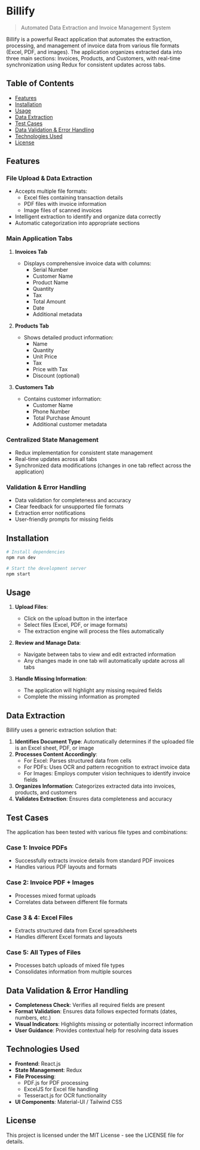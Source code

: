 
# Billify

> Automated Data Extraction and Invoice Management System

Billify is a powerful React application that automates the extraction, processing, and management of invoice data from various file formats (Excel, PDF, and images). The application organizes extracted data into three main sections: Invoices, Products, and Customers, with real-time synchronization using Redux for consistent updates across tabs.

## Table of Contents

- [Features](#features)
- [Installation](#installation)
- [Usage](#usage)
- [Data Extraction](#data-extraction)
- [Test Cases](#test-cases)
- [Data Validation & Error Handling](#data-validation--error-handling)
- [Technologies Used](#technologies-used)
- [License](#license)

## Features

### File Upload & Data Extraction
- Accepts multiple file formats:
  - Excel files containing transaction details
  - PDF files with invoice information
  - Image files of scanned invoices
- Intelligent extraction to identify and organize data correctly
- Automatic categorization into appropriate sections

### Main Application Tabs
1. **Invoices Tab**
   - Displays comprehensive invoice data with columns:
     - Serial Number
     - Customer Name
     - Product Name
     - Quantity
     - Tax
     - Total Amount
     - Date
     - Additional metadata

2. **Products Tab**
   - Shows detailed product information:
     - Name
     - Quantity
     - Unit Price
     - Tax
     - Price with Tax
     - Discount (optional)

3. **Customers Tab**
   - Contains customer information:
     - Customer Name
     - Phone Number
     - Total Purchase Amount
     - Additional customer metadata

### Centralized State Management
- Redux implementation for consistent state management
- Real-time updates across all tabs
- Synchronized data modifications (changes in one tab reflect across the application)

### Validation & Error Handling
- Data validation for completeness and accuracy
- Clear feedback for unsupported file formats
- Extraction error notifications
- User-friendly prompts for missing fields

## Installation

```bash
# Install dependencies
npm run dev 

# Start the development server
npm start
```

## Usage

1. **Upload Files**:
   - Click on the upload button in the interface
   - Select files (Excel, PDF, or image formats)
   - The extraction engine will process the files automatically

2. **Review and Manage Data**:
   - Navigate between tabs to view and edit extracted information
   - Any changes made in one tab will automatically update across all tabs

3. **Handle Missing Information**:
   - The application will highlight any missing required fields
   - Complete the missing information as prompted

## Data Extraction

Billify uses a generic extraction solution that:

1. **Identifies Document Type**: Automatically determines if the uploaded file is an Excel sheet, PDF, or image
2. **Processes Content Accordingly**:
   - For Excel: Parses structured data from cells
   - For PDFs: Uses OCR and pattern recognition to extract invoice data
   - For Images: Employs computer vision techniques to identify invoice fields
3. **Organizes Information**: Categorizes extracted data into invoices, products, and customers
4. **Validates Extraction**: Ensures data completeness and accuracy

## Test Cases

The application has been tested with various file types and combinations:

### Case 1: Invoice PDFs
- Successfully extracts invoice details from standard PDF invoices
- Handles various PDF layouts and formats

### Case 2: Invoice PDF + Images
- Processes mixed format uploads
- Correlates data between different file formats

### Case 3 & 4: Excel Files
- Extracts structured data from Excel spreadsheets
- Handles different Excel formats and layouts

### Case 5: All Types of Files
- Processes batch uploads of mixed file types
- Consolidates information from multiple sources

## Data Validation & Error Handling

- **Completeness Check**: Verifies all required fields are present
- **Format Validation**: Ensures data follows expected formats (dates, numbers, etc.)
- **Visual Indicators**: Highlights missing or potentially incorrect information
- **User Guidance**: Provides contextual help for resolving data issues

## Technologies Used

- **Frontend**: React.js
- **State Management**: Redux
- **File Processing**:
  - PDF.js for PDF processing
  - ExcelJS for Excel file handling
  - Tesseract.js for OCR functionality
- **UI Components**: Material-UI / Tailwind CSS

## License

This project is licensed under the MIT License - see the LICENSE file for details.
